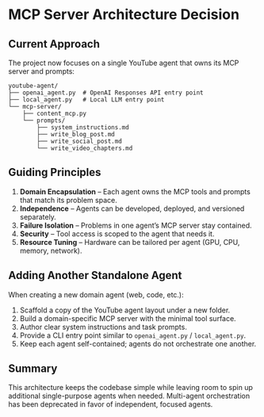 # MCP Server Architecture Decision

## Current Approach

The project now focuses on a single YouTube agent that owns its MCP server and prompts:

```
youtube-agent/
├── openai_agent.py  # OpenAI Responses API entry point
├── local_agent.py   # Local LLM entry point
└── mcp-server/
    ├── content_mcp.py
    └── prompts/
        ├── system_instructions.md
        ├── write_blog_post.md
        ├── write_social_post.md
        └── write_video_chapters.md
```

## Guiding Principles

1. **Domain Encapsulation** – Each agent owns the MCP tools and prompts that match its problem space.
2. **Independence** – Agents can be developed, deployed, and versioned separately.
3. **Failure Isolation** – Problems in one agent’s MCP server stay contained.
4. **Security** – Tool access is scoped to the agent that needs it.
5. **Resource Tuning** – Hardware can be tailored per agent (GPU, CPU, memory, network).

## Adding Another Standalone Agent

When creating a new domain agent (web, code, etc.):

1. Scaffold a copy of the YouTube agent layout under a new folder.
2. Build a domain-specific MCP server with the minimal tool surface.
3. Author clear system instructions and task prompts.
4. Provide a CLI entry point similar to `openai_agent.py` / `local_agent.py`.
5. Keep each agent self-contained; agents do not orchestrate one another.

## Summary

This architecture keeps the codebase simple while leaving room to spin up additional single-purpose agents when needed. Multi-agent orchestration has been deprecated in favor of independent, focused agents.